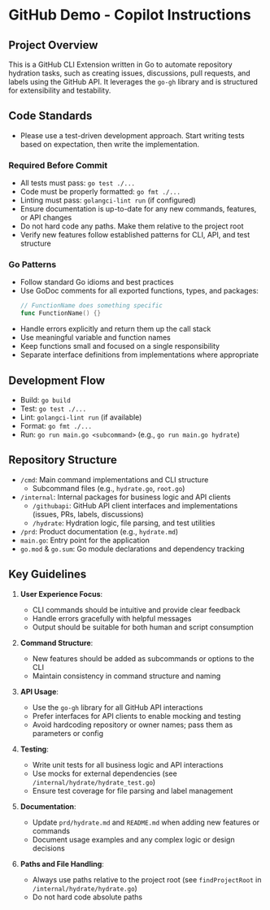 # GitHub Demo - Copilot Instructions

## Project Overview
This is a GitHub CLI Extension written in Go to automate repository hydration tasks, such as creating issues, discussions, pull requests, and labels using the GitHub API. It leverages the `go-gh` library and is structured for extensibility and testability.

## Code Standards

- Please use a test-driven development approach. Start writing tests based on expectation, then write the implementation.

### Required Before Commit
- All tests must pass: `go test ./...`
- Code must be properly formatted: `go fmt ./...`
- Linting must pass: `golangci-lint run` (if configured)
- Ensure documentation is up-to-date for any new commands, features, or API changes
- Do not hard code any paths. Make them relative to the project root
- Verify new features follow established patterns for CLI, API, and test structure

### Go Patterns
- Follow standard Go idioms and best practices
- Use GoDoc comments for all exported functions, types, and packages:
  ```go
  // FunctionName does something specific
  func FunctionName() {}
  ```
- Handle errors explicitly and return them up the call stack
- Use meaningful variable and function names
- Keep functions small and focused on a single responsibility
- Separate interface definitions from implementations where appropriate

## Development Flow

- Build: `go build`
- Test: `go test ./...`
- Lint: `golangci-lint run` (if available)
- Format: `go fmt ./...`
- Run: `go run main.go <subcommand>` (e.g., `go run main.go hydrate`)

## Repository Structure
- `/cmd`: Main command implementations and CLI structure
  - Subcommand files (e.g., `hydrate.go`, `root.go`)
- `/internal`: Internal packages for business logic and API clients
  - `/githubapi`: GitHub API client interfaces and implementations (issues, PRs, labels, discussions)
  - `/hydrate`: Hydration logic, file parsing, and test utilities
- `/prd`: Product documentation (e.g., `hydrate.md`)
- `main.go`: Entry point for the application
- `go.mod` & `go.sum`: Go module declarations and dependency tracking

## Key Guidelines

1. **User Experience Focus**:
   - CLI commands should be intuitive and provide clear feedback
   - Handle errors gracefully with helpful messages
   - Output should be suitable for both human and script consumption

2. **Command Structure**:
   - New features should be added as subcommands or options to the CLI
   - Maintain consistency in command structure and naming

3. **API Usage**:
   - Use the `go-gh` library for all GitHub API interactions
   - Prefer interfaces for API clients to enable mocking and testing
   - Avoid hardcoding repository or owner names; pass them as parameters or config

4. **Testing**:
   - Write unit tests for all business logic and API interactions
   - Use mocks for external dependencies (see `/internal/hydrate/hydrate_test.go`)
   - Ensure test coverage for file parsing and label management

5. **Documentation**:
   - Update `prd/hydrate.md` and `README.md` when adding new features or commands
   - Document usage examples and any complex logic or design decisions

6. **Paths and File Handling**:
   - Always use paths relative to the project root (see `findProjectRoot` in `/internal/hydrate/hydrate.go`)
   - Do not hard code absolute paths
